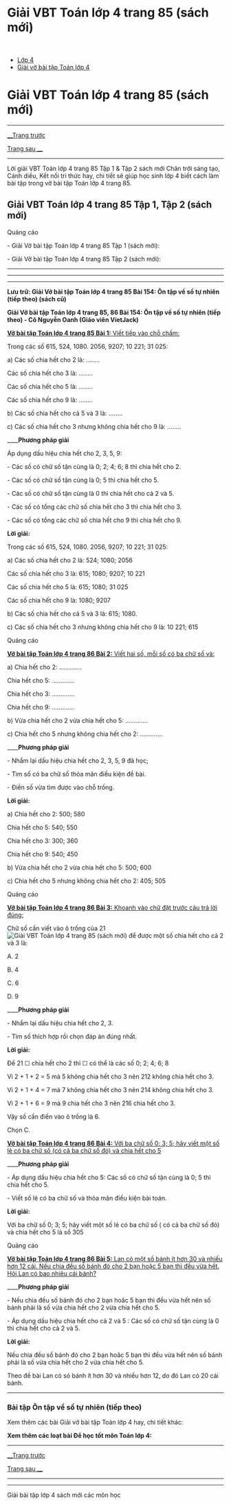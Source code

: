 # Giải VBT Toán lớp 4 trang 85 (sách mới)

﻿

  * [Lớp 4](https://vietjack.com/series/lop-4.jsp)
  * [Giải vở bài tập Toán lớp 4](https://vietjack.com/giai-vo-bai-tap-toan-4/index.jsp)



# Giải VBT Toán lớp 4 trang 85 (sách mới)

* * *

[__Trang trước](https://vietjack.com/giai-vo-bai-tap-toan-4/bai-153-on-tap-ve-so-tu-nhien-tiep-theo.jsp)

[Trang sau __](https://vietjack.com/giai-vo-bai-tap-toan-4/bai-155-on-tap-ve-cac-phep-tinh-voi-so-tu-nhien.jsp)

* * *

Lời giải VBT Toán lớp 4 trang 85 Tập 1 & Tập 2 sách mới Chân trời sáng tạo, Cánh diều, Kết nối tri thức hay, chi tiết sẽ giúp học sinh lớp 4 biết cách làm bài tập trong vở bài tập Toán lớp 4 trang 85.

## Giải VBT Toán lớp 4 trang 85 Tập 1, Tập 2 (sách mới)

Quảng cáo

\- Giải Vở bài tập Toán lớp 4 trang 85 Tập 1 (sách mới):

\- Giải Vở bài tập Toán lớp 4 trang 85 Tập 2 (sách mới):

* * *

* * *

* * *

**Lưu trữ: Giải Vở bài tập Toán lớp 4 trang 85 Bài 154: Ôn tập về số tự nhiên (tiếp theo) (sách cũ)**

**Giải Vở bài tập Toán lớp 4 trang 85, 86 Bài 154: Ôn tập về số tự nhiên (tiếp theo) - Cô Nguyễn Oanh (Giáo viên VietJack)**

[**Vở bài tập Toán lớp 4 trang 85 Bài 1:** Viết tiếp vào chỗ chấm: ](https://vietjack.com/giai-vo-bai-tap-toan-4/bai-1-trang-85-vbt-toan-4-tap-2.jsp)

Trong các số 615, 524, 1080. 2056, 9207; 10 221; 31 025:

a) Các số chia hết cho 2 là: ........

Các số chia hết cho 3 là: ........

Các số chia hết cho 5 là: ........

Các số chia hết cho 9 là: ........

b) Các số chia hết cho cả 5 và 3 là: ........

c) Các số chia hết cho 3 nhưng không chia hết cho 9 là: ........

____**Phương pháp giải**

Áp dụng dấu hiệu chia hết cho 2, 3, 5, 9:

\- Các số có chữ số tận cùng là 0; 2; 4; 6; 8 thì chia hết cho 2.

\- Các số có chữ số tận cùng là 0; 5 thì chia hết cho 5.

\- Các số có chữ số tận cùng là 0 thì chia hết cho cả 2 và 5.

\- Các số có tổng các chữ số chia hết cho 3 thì chia hết cho 3.

\- Các số có tổng các chữ số chia hết cho 9 thì chia hết cho 9.

**Lời giải:**

Trong các số 615, 524, 1080. 2056, 9207; 10 221; 31 025:

a) Các số chia hết cho 2 là: 524; 1080; 2056

Các số chia hết cho 3 là: 615; 1080; 9207; 10 221

Các số chia hết cho 5 là: 615; 1080; 31 025

Các số chia hết cho 9 là: 1080; 9207

b) Các số chia hết cho cả 5 và 3 là: 615; 1080.

c) Các số chia hết cho 3 nhưng không chia hết cho 9 là: 10 221; 615

Quảng cáo

[**Vở bài tập Toán lớp 4 trang 86 Bài 2:** Viết hai số, mỗi số có ba chữ số và: ](https://vietjack.com/giai-vo-bai-tap-toan-4/bai-2-trang-86-vbt-toan-4-tap-2.jsp)

a) Chia hết cho 2: …………. 

Chia hết cho 5: …………. 

Chia hết cho 3: …………. 

Chia hết cho 9: …………. 

b) Vừa chia hết cho 2 vừa chia hết cho 5: …………. 

c) Chia hết cho 5 nhưng không chia hết cho 2: …………. 

____**Phương pháp giải**

\- Nhẩm lại dấu hiệu chia hết cho 2, 3, 5, 9 đã học;

\- Tìm số có ba chữ số thỏa mãn điều kiện đề bài.

\- Điền số vừa tìm được vào chỗ trống.

**Lời giải:**

a) Chia hết cho 2: 500; 580

Chia hết cho 5: 540; 550

Chia hết cho 3: 300; 360

Chia hết cho 9: 540; 450

b) Vừa chia hết cho 2 vừa chia hết cho 5: 500; 600

c) Chia hết cho 5 nhưng không chia hết cho 2: 405; 505

Quảng cáo

[**Vở bài tập Toán lớp 4 trang 86 Bài 3:** Khoanh vào chữ đặt trước câu trả lời đúng: ](https://vietjack.com/giai-vo-bai-tap-toan-4/bai-3-trang-86-vbt-toan-4-tap-2.jsp)

Chữ số cần viết vào ô trống của 21 ![Giải VBT Toán lớp 4 trang 85 \(sách mới\)](https://vietjack.com/giai-vo-bai-tap-toan-4/images/bai-3-trang-86-vbt-toan-4-tap-2.PNG) để được một số chia hết cho cả 2 và 3 là:

A. 2 

B. 4

C. 6

D. 9

____**Phương pháp giải**

\- Nhẩm lại dấu hiệu chia hết cho 2, 3.

\- Tìm số thích hợp rồi chọn đáp án đúng nhất.

**Lời giải:**

Để 21 ☐ chia hết cho 2 thì ☐ có thể là các số 0; 2; 4; 6; 8

Vì 2 + 1 + 2 = 5 mà 5 không chia hết cho 3 nên 212 không chia hết cho 3.

Vì 2 + 1 + 4 = 7 mà 7 không chia hết cho 3 nên 214 không chia hết cho 3.

Vì 2 + 1 + 6 = 9 mà 9 chia hết cho 3 nên 216 chia hết cho 3.

Vậy số cần điền vào ô trống là 6.

Chọn C. 

[**Vở bài tập Toán lớp 4 trang 86 Bài 4:** Với ba chữ số 0; 3; 5; hãy viết một số lẻ có ba chữ số (có cả ba chữ số đó) và chia hết cho 5](https://vietjack.com/giai-vo-bai-tap-toan-4/bai-4-trang-86-vbt-toan-4-tap-2.jsp)

____**Phương pháp giải**

\- Áp dụng dấu hiệu chia hết cho 5: Các số có chữ số tận cùng là 0; 5 thì chia hết cho 5.

\- Viết số lẻ có ba chữ số và thỏa mãn điều kiện bài toán.

**Lời giải:**

Với ba chữ số 0; 3; 5; hãy viết một số lẻ có ba chữ số ( có cả ba chữ số đó) và chia hết cho 5 là số 305

Quảng cáo

[**Vở bài tập Toán lớp 4 trang 86 Bài 5:** Lan có một số bánh ít hơn 30 và nhiều hơn 12 cái. Nếu chia đều số bánh đó cho 2 bạn hoặc 5 bạn thì đều vừa hết. Hỏi Lan có bao nhiêu cái bánh?](https://vietjack.com/giai-vo-bai-tap-toan-4/bai-5-trang-86-vbt-toan-4-tap-2.jsp)

____**Phương pháp giải**

\- Nếu chia đều số bánh đó cho 2 bạn hoăc 5 bạn thì đều vừa hết nên số bánh phải là số vừa chia hết cho 2 vừa chia hết cho 5.

\- Áp dụng dấu hiệu chia hết cho cả 2 và 5 : Các số có chữ số tận cùng là 0 thì chia hết cho cả 2 và 5.

**Lời giải:**

Nếu chia đều số bánh đó cho 2 bạn hoăc 5 bạn thì đều vừa hết nên số bánh phải là số vừa chia hết cho 2 vừa chia hết cho 5.

Theo đề bài Lan có só bánh ít hơn 30 và nhiều hơn 12, do đó Lan có 20 cái bánh.

* * *

### **Bài tập Ôn tập về số tự nhiên (tiếp theo)**

Xem thêm các bài Giải vở bài tập Toán lớp 4 hay, chi tiết khác:

**Xem thêm các loạt bài Để học tốt môn Toán lớp 4:**

* * *

[__Trang trước](https://vietjack.com/giai-vo-bai-tap-toan-4/bai-153-on-tap-ve-so-tu-nhien-tiep-theo.jsp)

[Trang sau __](https://vietjack.com/giai-vo-bai-tap-toan-4/bai-155-on-tap-ve-cac-phep-tinh-voi-so-tu-nhien.jsp)

* * *

* * *

Giải bài tập lớp 4 sách mới các môn học
